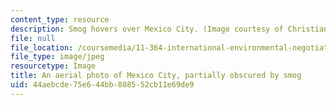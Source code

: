 ```yaml
---
content_type: resource
description: Smog hovers over Mexico City. (Image courtesy of Christian Figenschou.)
file: null
file_location: /coursemedia/11-364-international-environmental-negotiation-fall-2010/44aebcde75e644bb808552cb11e69de9_11-364f10-th.jpg
file_type: image/jpeg
resourcetype: Image
title: An aerial photo of Mexico City, partially obscured by smog
uid: 44aebcde-75e6-44bb-8085-52cb11e69de9
---
```

